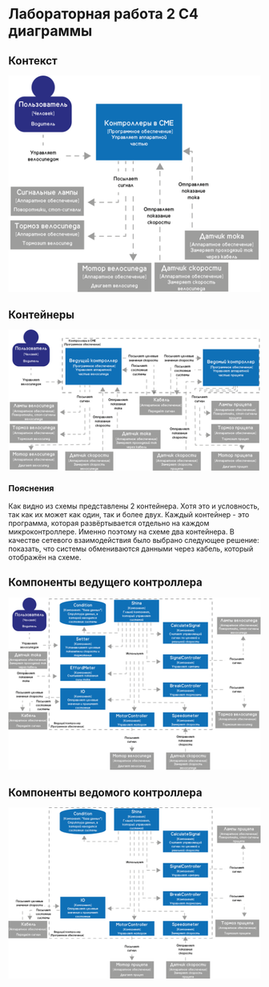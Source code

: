 # Лабораторная работа 2 C4  диаграммы
## Контекст
![](./C4%20-%20контекст.png)
## Контейнеры
![](./C4%20-%20контейнер.png)
### Пояснения
Как видно из схемы представлены 2 контейнера. Хотя это и условность, так как их может как один, так и более двух. Каждый контейнер - это программа, которая развёртывается отдельно на каждом микроконтроллере. Именно поэтому на схеме два контейнера.
В качестве сетевого взаимодействия было выбрано следующее решение: показать, что системы обмениваются данными через кабель, который отображён на схеме.
## Компоненты ведущего контроллера
![](./С4%20-%20компоненты%20ведущий.png)
## Компоненты ведомого контроллера
![](./С4%20-%20компоненты%20ведомый.png)
